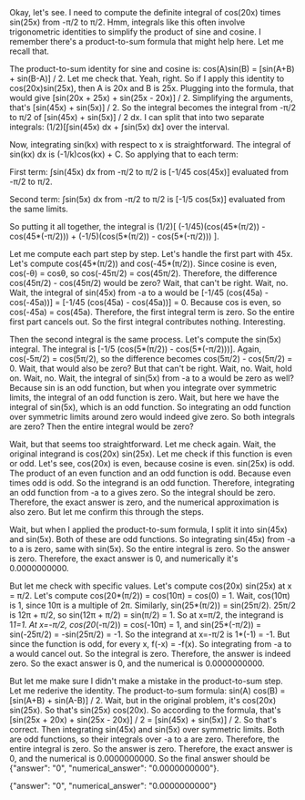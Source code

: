 <think>
Okay, let's see. I need to compute the definite integral of cos(20x) times sin(25x) from -π/2 to π/2. Hmm, integrals like this often involve trigonometric identities to simplify the product of sine and cosine. I remember there's a product-to-sum formula that might help here. Let me recall that.

The product-to-sum identity for sine and cosine is: cos(A)sin(B) = [sin(A+B) + sin(B-A)] / 2. Let me check that. Yeah, right. So if I apply this identity to cos(20x)sin(25x), then A is 20x and B is 25x. Plugging into the formula, that would give [sin(20x + 25x) + sin(25x - 20x)] / 2. Simplifying the arguments, that's [sin(45x) + sin(5x)] / 2. So the integral becomes the integral from -π/2 to π/2 of [sin(45x) + sin(5x)] / 2 dx. I can split that into two separate integrals: (1/2)[∫sin(45x) dx + ∫sin(5x) dx] over the interval.

Now, integrating sin(kx) with respect to x is straightforward. The integral of sin(kx) dx is (-1/k)cos(kx) + C. So applying that to each term:

First term: ∫sin(45x) dx from -π/2 to π/2 is [-1/45 cos(45x)] evaluated from -π/2 to π/2.

Second term: ∫sin(5x) dx from -π/2 to π/2 is [-1/5 cos(5x)] evaluated from the same limits.

So putting it all together, the integral is (1/2)[ (-1/45)(cos(45*(π/2)) - cos(45*(-π/2))) + (-1/5)(cos(5*(π/2)) - cos(5*(-π/2))) ].

Let me compute each part step by step. Let's handle the first part with 45x. Let's compute cos(45*(π/2)) and cos(-45*(π/2)). Since cosine is even, cos(-θ) = cosθ, so cos(-45π/2) = cos(45π/2). Therefore, the difference cos(45π/2) - cos(45π/2) would be zero? Wait, that can't be right. Wait, no. Wait, the integral of sin(45x) from -a to a would be [-1/45 (cos(45a) - cos(-45a))] = [-1/45 (cos(45a) - cos(45a))] = 0. Because cos is even, so cos(-45a) = cos(45a). Therefore, the first integral term is zero. So the entire first part cancels out. So the first integral contributes nothing. Interesting.

Then the second integral is the same process. Let's compute the sin(5x) integral. The integral is [-1/5 (cos(5*(π/2)) - cos(5*(-π/2)))]. Again, cos(-5π/2) = cos(5π/2), so the difference becomes cos(5π/2) - cos(5π/2) = 0. Wait, that would also be zero? But that can't be right. Wait, no. Wait, hold on. Wait, no. Wait, the integral of sin(5x) from -a to a would be zero as well? Because sin is an odd function, but when you integrate over symmetric limits, the integral of an odd function is zero. Wait, but here we have the integral of sin(5x), which is an odd function. So integrating an odd function over symmetric limits around zero would indeed give zero. So both integrals are zero? Then the entire integral would be zero?

Wait, but that seems too straightforward. Let me check again. Wait, the original integrand is cos(20x) sin(25x). Let me check if this function is even or odd. Let's see, cos(20x) is even, because cosine is even. sin(25x) is odd. The product of an even function and an odd function is odd. Because even times odd is odd. So the integrand is an odd function. Therefore, integrating an odd function from -a to a gives zero. So the integral should be zero. Therefore, the exact answer is zero, and the numerical approximation is also zero. But let me confirm this through the steps.

Wait, but when I applied the product-to-sum formula, I split it into sin(45x) and sin(5x). Both of these are odd functions. So integrating sin(45x) from -a to a is zero, same with sin(5x). So the entire integral is zero. So the answer is zero. Therefore, the exact answer is 0, and numerically it's 0.0000000000.

But let me check with specific values. Let's compute cos(20x) sin(25x) at x = π/2. Let's compute cos(20*(π/2)) = cos(10π) = cos(0) = 1. Wait, cos(10π) is 1, since 10π is a multiple of 2π. Similarly, sin(25*(π/2)) = sin(25π/2). 25π/2 is 12π + π/2, so sin(12π + π/2) = sin(π/2) = 1. So at x=π/2, the integrand is 1*1=1. At x=-π/2, cos(20*(-π/2)) = cos(-10π) = 1, and sin(25*(-π/2)) = sin(-25π/2) = -sin(25π/2) = -1. So the integrand at x=-π/2 is 1*(-1) = -1. But since the function is odd, for every x, f(-x) = -f(x). So integrating from -a to a would cancel out. So the integral is zero. Therefore, the answer is indeed zero. So the exact answer is 0, and the numerical is 0.0000000000.

But let me make sure I didn't make a mistake in the product-to-sum step. Let me rederive the identity. The product-to-sum formula: sin(A) cos(B) = [sin(A+B) + sin(A-B)] / 2. Wait, but in the original problem, it's cos(20x) sin(25x). So that's sin(25x) cos(20x). So according to the formula, that's [sin(25x + 20x) + sin(25x - 20x)] / 2 = [sin(45x) + sin(5x)] / 2. So that's correct. Then integrating sin(45x) and sin(5x) over symmetric limits. Both are odd functions, so their integrals over -a to a are zero. Therefore, the entire integral is zero. So the answer is zero. Therefore, the exact answer is 0, and the numerical is 0.0000000000. So the final answer should be {"answer": "0", "numerical_answer": "0.0000000000"}.
</think>

{"answer": "0", "numerical_answer": "0.0000000000"}